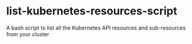 # list-kubernetes-resources-script
A bash script to list all the Kubernetes API resources and sub-resources from your cluster
